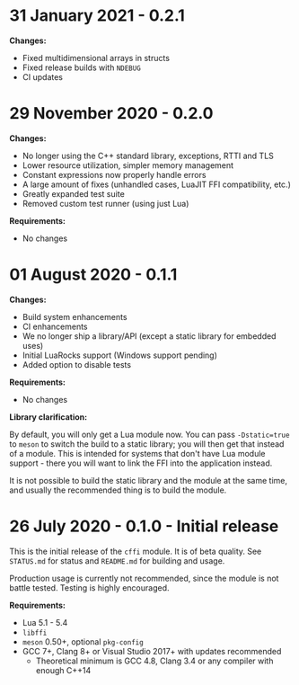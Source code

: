 # 31 January 2021 - 0.2.1

**Changes:**

- Fixed multidimensional arrays in structs
- Fixed release builds with `NDEBUG`
- CI updates

# 29 November 2020 - 0.2.0

**Changes:**

- No longer using the C++ standard library, exceptions, RTTI and TLS
- Lower resource utilization, simpler memory management
- Constant expressions now properly handle errors
- A large amount of fixes (unhandled cases, LuaJIT FFI compatibility, etc.)
- Greatly expanded test suite
- Removed custom test runner (using just Lua)

**Requirements:**

- No changes

# 01 August 2020 - 0.1.1

**Changes:**

- Build system enhancements
- CI enhancements
- We no longer ship a library/API (except a static library for embedded uses)
- Initial LuaRocks support (Windows support pending)
- Added option to disable tests

**Requirements:**

- No changes

**Library clarification:**

By default, you will only get a Lua module now. You can pass `-Dstatic=true`
to `meson` to switch the build to a static library; you will then get that
instead of a module. This is intended for systems that don't have Lua module
support - there you will want to link the FFI into the application instead.

It is not possible to build the static library and the module at the same
time, and usually the recommended thing is to build the module.

# 26 July 2020 - 0.1.0 - Initial release

This is the initial release of the `cffi` module. It is of beta quality.
See `STATUS.md` for status and `README.md` for building and usage.

Production usage is currently not recommended, since the module is not
battle tested. Testing is highly encouraged.

**Requirements:**

- Lua 5.1 - 5.4
- `libffi`
- `meson` 0.50+, optional `pkg-config`
- GCC 7+, Clang 8+ or Visual Studio 2017+ with updates recommended
  - Theoretical minimum is GCC 4.8, Clang 3.4 or any compiler with enough C++14
